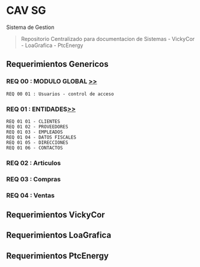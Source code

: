 # CAV SG
Sistema de Gestion 
> Repositorio Centralizado para documentacion de Sistemas
    - VickyCor
    - LoaGrafica
    - PtcEnergy
   

## Requerimientos Genericos

### REQ 00 : MODULO GLOBAL [>>](<Req 00 __ Global.md>)
    REQ 00 01 : Usuarios - control de acceso

### REQ 01 : ENTIDADES[>>](<Req 01 __ Entidades.md>)
    REQ 01 01 - CLIENTES
    REQ 01 02 - PROVEEDORES
    REQ 01 03 - EMPLEADOS
    REQ 01 04 - DATOS FISCALES
    REQ 01 05 - DIRECCIONES
    REQ 01 06 - CONTACTOS



### REQ 02 : Articulos
### REQ 03 : Compras
### REQ 04 : Ventas



## Requerimientos VickyCor
## Requerimientos LoaGrafica
## Requerimientos PtcEnergy
